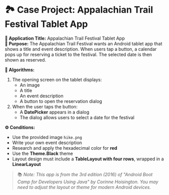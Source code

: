 # 🏞️ Case Project: Appalachian Trail Festival Tablet App

**📝 Application Title:** Appalachian Trail Festival Tablet App  
**🎯 Purpose:** The Appalachian Trail Festival wants an Android tablet app that shows a title and event description. When users tap a button, a calendar pops up for reserving a ticket to the festival. The selected date is then shown as reserved.

**🧠 Algorithms:**  
1. The opening screen on the tablet displays:  
   - An image  
   - A title  
   - An event description  
   - A button to open the reservation dialog  
2. When the user taps the button:  
   - A **DatePicker** appears in a dialog  
   - The dialog allows users to select a date for the festival

**⚙️ Conditions:**  
- Use the provided image `hike.png`  
- Write your own event description  
- Research and apply the hexadecimal color for **red**  
- Use the **Theme.Black** theme  
- Layout design must include a **TableLayout with four rows**, wrapped in a **LinearLayout**

> 📚 *Note: This app is from the 3rd edition (2016) of "Android Boot Camp for Developers Using Java" by Corinne Hoisington. You may need to adjust the layout or theme for modern Android devices.*
